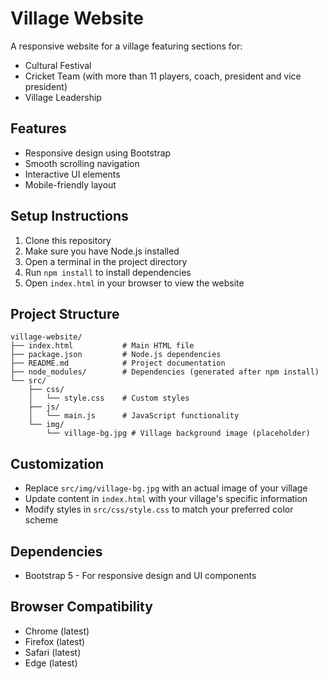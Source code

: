 # Village Website

A responsive website for a village featuring sections for:
- Cultural Festival
- Cricket Team (with more than 11 players, coach, president and vice president)
- Village Leadership

## Features

- Responsive design using Bootstrap
- Smooth scrolling navigation
- Interactive UI elements
- Mobile-friendly layout

## Setup Instructions

1. Clone this repository
2. Make sure you have Node.js installed
3. Open a terminal in the project directory
4. Run `npm install` to install dependencies
5. Open `index.html` in your browser to view the website

## Project Structure

```
village-website/
├── index.html           # Main HTML file
├── package.json         # Node.js dependencies
├── README.md            # Project documentation
├── node_modules/        # Dependencies (generated after npm install)
└── src/
    ├── css/
    │   └── style.css    # Custom styles
    ├── js/
    │   └── main.js      # JavaScript functionality
    └── img/
        └── village-bg.jpg # Village background image (placeholder)
```

## Customization

- Replace `src/img/village-bg.jpg` with an actual image of your village
- Update content in `index.html` with your village's specific information
- Modify styles in `src/css/style.css` to match your preferred color scheme

## Dependencies

- Bootstrap 5 - For responsive design and UI components

## Browser Compatibility

- Chrome (latest)
- Firefox (latest)
- Safari (latest)
- Edge (latest) 